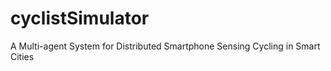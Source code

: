 # cyclistSimulator

A Multi-agent System for Distributed Smartphone Sensing Cycling in Smart Cities
